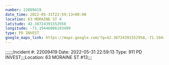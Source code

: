 ```yaml
---
number: 22009419
date_time: 2022-05-31T22:59:13+00:00
location: 63 MORAINE ST #
latitude: 42.38724391552958
longitude: -71.19446006193499
type: PD INVEST
google_maps_link: https://maps.google.com/?q=42.38724391552958,-71.19446006193499
---
```


;;;;;;Incident #: 22009419  Date: 2022-05-31 22:59:13   Type: 911 PD INVEST;;;Location: 63 MORAINE ST #13;;;
